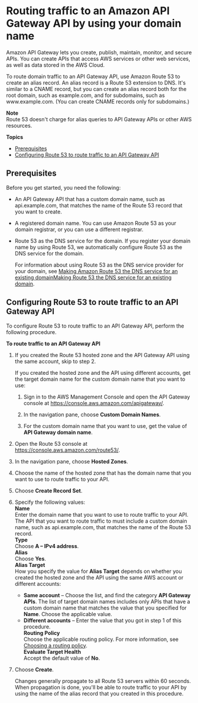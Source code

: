# Routing traffic to an Amazon API Gateway API by using your domain name<a name="routing-to-api-gateway"></a>

Amazon API Gateway lets you create, publish, maintain, monitor, and secure APIs\. You can create APIs that access AWS services or other web services, as well as data stored in the AWS Cloud\.

To route domain traffic to an API Gateway API, use Amazon Route 53 to create an alias record\. An alias record is a Route 53 extension to DNS\. It's similar to a CNAME record, but you can create an alias record both for the root domain, such as example\.com, and for subdomains, such as www\.example\.com\. \(You can create CNAME records only for subdomains\.\)

**Note**  
Route 53 doesn't charge for alias queries to API Gateway APIs or other AWS resources\.

**Topics**
+ [Prerequisites](#routing-to-api-gateway-prereqs)
+ [Configuring Route 53 to route traffic to an API Gateway API](#routing-to-api-gateway-config)

## Prerequisites<a name="routing-to-api-gateway-prereqs"></a>

Before you get started, you need the following:
+ An API Gateway API that has a custom domain name, such as api\.example\.com, that matches the name of the Route 53 record that you want to create\.
+ A registered domain name\. You can use Amazon Route 53 as your domain registrar, or you can use a different registrar\.
+ Route 53 as the DNS service for the domain\. If you register your domain name by using Route 53, we automatically configure Route 53 as the DNS service for the domain\. 

  For information about using Route 53 as the DNS service provider for your domain, see [Making Amazon Route 53 the DNS service for an existing domainMaking Route 53 the DNS service for an existing domain](MigratingDNS.md)\.

## Configuring Route 53 to route traffic to an API Gateway API<a name="routing-to-api-gateway-config"></a>

To configure Route 53 to route traffic to an API Gateway API, perform the following procedure\.<a name="routing-to-api-gateway-config-procedure"></a>

**To route traffic to an API Gateway API**

1. If you created the Route 53 hosted zone and the API Gateway API using the same account, skip to step 2\.

   If you created the hosted zone and the API using different accounts, get the target domain name for the custom domain name that you want to use:

   1. Sign in to the AWS Management Console and open the API Gateway console at [https://console\.aws\.amazon\.com/apigateway/](https://console.aws.amazon.com/apigateway/)\. 

   1. In the navigation pane, choose **Custom Domain Names**\.

   1. For the custom domain name that you want to use, get the value of **API Gateway domain name**\.

1. Open the Route 53 console at [https://console\.aws\.amazon\.com/route53/](https://console.aws.amazon.com/route53/)\.

1. In the navigation pane, choose **Hosted Zones**\.

1. Choose the name of the hosted zone that has the domain name that you want to use to route traffic to your API\.

1. Choose **Create Record Set**\.

1. Specify the following values:  
**Name**  
Enter the domain name that you want to use to route traffic to your API\.   
The API that you want to route traffic to must include a custom domain name, such as api\.example\.com, that matches the name of the Route 53 record\.  
**Type**  
Choose **A – IPv4 address**\.  
**Alias**  
Choose **Yes**\.  
**Alias Target**  
How you specify the value for **Alias Target** depends on whether you created the hosted zone and the API using the same AWS account or different accounts:  
   + **Same account** – Choose the list, and find the category **API Gateway APIs**\. The list of target domain names includes only APIs that have a custom domain name that matches the value that you specified for **Name**\. Choose the applicable value\.
   + **Different accounts** – Enter the value that you got in step 1 of this procedure\.  
**Routing Policy**  
Choose the applicable routing policy\. For more information, see [Choosing a routing policy](routing-policy.md)\.  
**Evaluate Target Health**  
Accept the default value of **No**\.

1. Choose **Create**\.

   Changes generally propagate to all Route 53 servers within 60 seconds\. When propagation is done, you'll be able to route traffic to your API by using the name of the alias record that you created in this procedure\.
